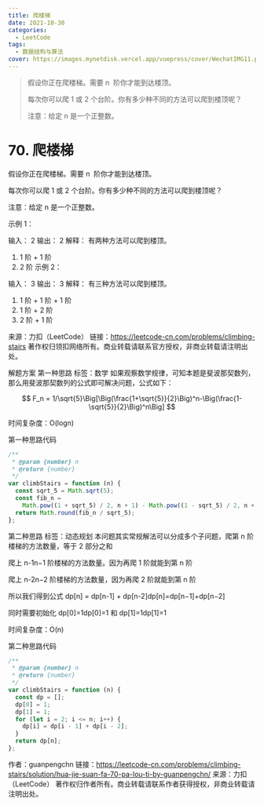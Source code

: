 ```yaml
---
title: 爬楼梯
date: 2021-10-30
categories:
  - LeetCode
tags:
  - 数据结构与算法
cover: https://images.mynetdisk.vercel.app/vuepress/cover/WechatIMG11.png
---
```


> 假设你正在爬楼梯。需要 n  阶你才能到达楼顶。
>
> 每次你可以爬 1 或 2 个台阶。你有多少种不同的方法可以爬到楼顶呢？
>
> 注意：给定 n 是一个正整数。

<!-- more -->

# 70. 爬楼梯

假设你正在爬楼梯。需要 n  阶你才能到达楼顶。

每次你可以爬 1 或 2 个台阶。你有多少种不同的方法可以爬到楼顶呢？

注意：给定 n 是一个正整数。

示例 1：

输入： 2
输出： 2
解释： 有两种方法可以爬到楼顶。

1.  1 阶 + 1 阶
2.  2 阶
    示例 2：

输入： 3
输出： 3
解释： 有三种方法可以爬到楼顶。

1.  1 阶 + 1 阶 + 1 阶
2.  1 阶 + 2 阶
3.  2 阶 + 1 阶

来源：力扣（LeetCode）
链接：https://leetcode-cn.com/problems/climbing-stairs
著作权归领扣网络所有。商业转载请联系官方授权，非商业转载请注明出处。

解题方案
第一种思路
标签：数学
如果观察数学规律，可知本题是斐波那契数列，那么用斐波那契数列的公式即可解决问题，公式如下：

$$
F_n = 1/\sqrt{5}\Big[\Big(\frac{1+\sqrt{5}}{2}\Big)^n-\Big(\frac{1-\sqrt{5}}{2}\Big)^n\Big]
$$

时间复杂度：O(logn)

第一种思路代码

```js
/**
 * @param {number} n
 * @return {number}
 */
var climbStairs = function (n) {
  const sqrt_5 = Math.sqrt(5);
  const fib_n =
    Math.pow((1 + sqrt_5) / 2, n + 1) - Math.pow((1 - sqrt_5) / 2, n + 1);
  return Math.round(fib_n / sqrt_5);
};
```

第二种思路
标签：动态规划
本问题其实常规解法可以分成多个子问题，爬第 n 阶楼梯的方法数量，等于 2 部分之和

爬上 n-1n−1 阶楼梯的方法数量。因为再爬 1 阶就能到第 n 阶

爬上 n-2n−2 阶楼梯的方法数量，因为再爬 2 阶就能到第 n 阶

所以我们得到公式 dp[n] = dp[n-1] + dp[n-2]dp[n]=dp[n−1]+dp[n−2]

同时需要初始化 dp[0]=1dp[0]=1 和 dp[1]=1dp[1]=1

时间复杂度：O(n)

第二种思路代码

```js
/**
 * @param {number} n
 * @return {number}
 */
var climbStairs = function (n) {
  const dp = [];
  dp[0] = 1;
  dp[1] = 1;
  for (let i = 2; i <= n; i++) {
    dp[i] = dp[i - 1] + dp[i - 2];
  }
  return dp[n];
};
```

作者：guanpengchn
链接：https://leetcode-cn.com/problems/climbing-stairs/solution/hua-jie-suan-fa-70-pa-lou-ti-by-guanpengchn/
来源：力扣（LeetCode）
著作权归作者所有。商业转载请联系作者获得授权，非商业转载请注明出处。
